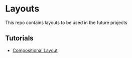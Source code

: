# Layouts
This repo contains layouts to be used in the future projects

## Tutorials
- [Compositional Layout](https://github.com/uckmhnds/Layouts/tree/CompositionalLayout)
